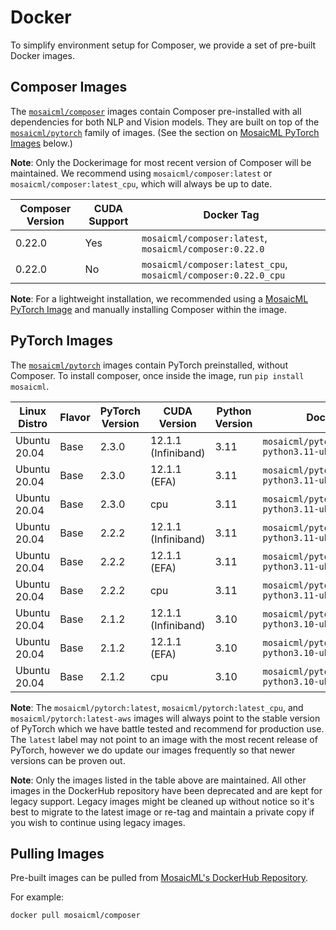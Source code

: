 # Docker

To simplify environment setup for Composer, we provide a set of pre-built Docker images.

## Composer Images

The [`mosaicml/composer`](https://hub.docker.com/r/mosaicml/composer) images contain Composer pre-installed with
all dependencies for both NLP and Vision models. They are built on top of the
[`mosaicml/pytorch`](https://hub.docker.com/r/mosaicml/pytorch) family of images.
(See the section on [MosaicML PyTorch Images](#pytorch-images) below.)

**Note**: Only the Dockerimage for most recent version of Composer will be maintained. We recommend using
`mosaicml/composer:latest` or `mosaicml/composer:latest_cpu`, which will always be up to date.

<!-- BEGIN_COMPOSER_BUILD_MATRIX -->
| Composer Version   | CUDA Support   | Docker Tag                                                     |
|--------------------|----------------|----------------------------------------------------------------|
| 0.22.0             | Yes            | `mosaicml/composer:latest`, `mosaicml/composer:0.22.0`         |
| 0.22.0             | No             | `mosaicml/composer:latest_cpu`, `mosaicml/composer:0.22.0_cpu` |
<!-- END_COMPOSER_BUILD_MATRIX -->

**Note**: For a lightweight installation, we recommended using a [MosaicML PyTorch Image](#pytorch-images) and manually
installing Composer within the image.

## PyTorch Images

The [`mosaicml/pytorch`](https://hub.docker.com/r/mosaicml/pytorch) images contain PyTorch preinstalled, without Composer.
To install composer, once inside the image, run `pip install mosaicml`.

<!-- BEGIN_PYTORCH_BUILD_MATRIX -->
| Linux Distro   | Flavor   | PyTorch Version   | CUDA Version        | Python Version   | Docker Tags                                               |
|----------------|----------|-------------------|---------------------|------------------|-----------------------------------------------------------|
| Ubuntu 20.04   | Base     | 2.3.0             | 12.1.1 (Infiniband) | 3.11             | `mosaicml/pytorch:2.3.0_cu121-python3.11-ubuntu20.04`     |
| Ubuntu 20.04   | Base     | 2.3.0             | 12.1.1 (EFA)        | 3.11             | `mosaicml/pytorch:2.3.0_cu121-python3.11-ubuntu20.04-aws` |
| Ubuntu 20.04   | Base     | 2.3.0             | cpu                 | 3.11             | `mosaicml/pytorch:2.3.0_cpu-python3.11-ubuntu20.04`       |
| Ubuntu 20.04   | Base     | 2.2.2             | 12.1.1 (Infiniband) | 3.11             | `mosaicml/pytorch:2.2.2_cu121-python3.11-ubuntu20.04`     |
| Ubuntu 20.04   | Base     | 2.2.2             | 12.1.1 (EFA)        | 3.11             | `mosaicml/pytorch:2.2.2_cu121-python3.11-ubuntu20.04-aws` |
| Ubuntu 20.04   | Base     | 2.2.2             | cpu                 | 3.11             | `mosaicml/pytorch:2.2.2_cpu-python3.11-ubuntu20.04`       |
| Ubuntu 20.04   | Base     | 2.1.2             | 12.1.1 (Infiniband) | 3.10             | `mosaicml/pytorch:2.1.2_cu121-python3.10-ubuntu20.04`     |
| Ubuntu 20.04   | Base     | 2.1.2             | 12.1.1 (EFA)        | 3.10             | `mosaicml/pytorch:2.1.2_cu121-python3.10-ubuntu20.04-aws` |
| Ubuntu 20.04   | Base     | 2.1.2             | cpu                 | 3.10             | `mosaicml/pytorch:2.1.2_cpu-python3.10-ubuntu20.04`       |
<!-- END_PYTORCH_BUILD_MATRIX -->

**Note**: The `mosaicml/pytorch:latest`, `mosaicml/pytorch:latest_cpu`, and `mosaicml/pytorch:latest-aws`
images will always point to the stable version of PyTorch which we have battle tested and recommend for production use.  The `latest` label
may not point to an image with the most recent release of PyTorch, however we do update our images frequently so that newer versions can
be proven out.

**Note**: Only the images listed in the table above are maintained.  All other images in the DockerHub repository have been deprecated
and are kept for legacy support.  Legacy images might be cleaned up without notice so it's best to migrate to the latest image or re-tag and maintain
a private copy if you wish to continue using legacy images.

## Pulling Images

Pre-built images can be pulled from [MosaicML's DockerHub Repository](https://hub.docker.com/u/mosaicml).

For example:

<!--pytest.mark.skip-->
```bash
docker pull mosaicml/composer
```
